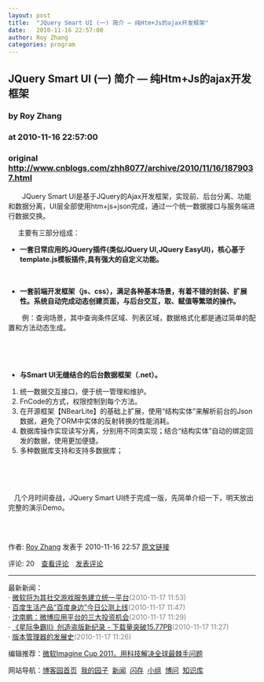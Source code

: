 ```yaml
---
layout: post
title:  "JQuery Smart UI (一) 简介 — 纯Htm+Js的ajax开发框架"
date:   2010-11-16 22:57:00
author: Roy Zhang
categories: program
---
```


## JQuery Smart UI (一) 简介 — 纯Htm+Js的ajax开发框架
### by Roy Zhang
### at 2010-11-16 22:57:00
### original <http://www.cnblogs.com/zhh8077/archive/2010/11/16/1879037.html>

<p><p>　　JQuery Smart UI是基于JQuery的Ajax开发框架，实现前、后台分离、功能和数据分离，UI层全部使用htm+js+json完成，通过一个统一数据接口与服务端进行数据交换。</p>
<p>     主要有三部分组成：</p>
<ul>
<li><strong>一套日常应用的JQuery插件(类似JQuery UI,JQuery EasyUI)，核心基于template.js模板插件,具有强大的自定义功能。</strong></li>
</ul>
<p>    <img src="http://pic002.cnblogs.com/images/2010/10174/2010111622475211.png" alt=""></p>
<ul>
<li><strong>一套前端开发框架（js、css），满足各种基本场景，有着不错的封装、扩展性。系统自动完成动态创建页面，与后台交互，取、赋值等繁琐的操作。</strong></li>
<strong></strong>
</ul>
<p>　　例：查询场景，其中查询条件区域、列表区域，数据格式化都是通过简单的配置和方法动态生成。</p>
<p><img src="http://pic002.cnblogs.com/images/2010/10174/2010111622481647.png" alt=""></p>
<p>　　</p>
<p><img src="http://pic002.cnblogs.com/images/2010/10174/2010111622100684.png" alt=""></p>
<ul>
<li><strong>与Smart UI无缝结合的后台数据框架（.net）。</strong></li>
</ul>
<ol>
<li>统一数据交互接口，便于统一管理和维护。</li>
<li>FnCode的方式，权限控制到每个方法。</li>
<li>在开源框架【NBearLite】的基础上扩展，使用“结构实体”来解析前台的Json数据，避免了ORM中实体的反射转换的性能消耗。</li>
<li>数据库操作实现读写分离，分别用不同类实现；结合“结构实体”自动的绑定回发的数据，使用更加便捷。</li>
<li>多种数据库支持和支持多数据库；</li>
</ol>
<p>   <img src="http://pic002.cnblogs.com/images/2010/10174/2010111622405895.jpg" alt=""></p>
<p> </p>
<p>   几个月时间奋战，JQuery Smart UI终于完成一版，先简单介绍一下，明天放出完整的演示Demo。</p>
<p> </p><img src="http://www.cnblogs.com/zhh8077/aggbug/1879037.html?type=1" width="1" height="1" alt=""><p>作者: <a href="http://www.cnblogs.com/zhh8077/">Roy Zhang</a> 发表于 2010-11-16 22:57 <a href="http://www.cnblogs.com/zhh8077/archive/2010/11/16/1879037.html">原文链接</a></p><p>评论: 20　<a href="http://www.cnblogs.com/zhh8077/archive/2010/11/16/1879037.html#pagedcomment">查看评论</a>　<a href="http://www.cnblogs.com/zhh8077/archive/2010/11/16/1879037.html#commentform">发表评论</a></p><hr><p>最新新闻：<br>· <a href="http://news.cnblogs.com/n/81386/">微软将为其社交游戏服务建立统一平台</a><span style="color:gray">(2010-11-17 11:53)</span><br>· <a href="http://news.cnblogs.com/n/81385/">百度生活产品“百度身边”今日公测上线</a><span style="color:gray">(2010-11-17 11:47)</span><br>· <a href="http://news.cnblogs.com/n/81384/">沈南鹏：微博应用平台的三大投资机会</a><span style="color:gray">(2010-11-17 11:29)</span><br>· <a href="http://news.cnblogs.com/n/81383/">《星际争霸II》创造盗版新纪录 - 下载量突破15.77PB</a><span style="color:gray">(2010-11-17 11:27)</span><br>· <a href="http://news.cnblogs.com/n/81382/">版本管理器的发展史</a><span style="color:gray">(2010-11-17 11:26)</span><br></p><p>编辑推荐：<a href="http://news.cnblogs.com/n/81361/">微软Imagine Cup 2011，用科技解决全球最棘手问题</a><br></p><p>网站导航：<a href="http://www.cnblogs.com">博客园首页</a>  <a href="http://home.cnblogs.com/">我的园子</a>  <a href="http://news.cnblogs.com">新闻</a>  <a href="http://home.cnblogs.com/ing/">闪存</a>  <a href="http://home.cnblogs.com/group/">小组</a>  <a href="http://space.cnblogs.com/q/">博问</a>  <a href="http://kb.cnblogs.com">知识库</a></p></p>